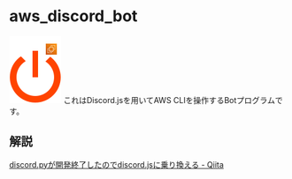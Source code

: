 # aws_discord_bot

![Logo](https://raw.githubusercontent.com/Honahuku/aws_discord_bot/master/img/aws_discord_bot_ico.drawio.svg) これはDiscord.jsを用いてAWS CLIを操作するBotプログラムです。 

## 解説
[discord.pyが開発終了したのでdiscord.jsに乗り換える - Qiita](https://qiita.com/honahuku/items/a77f6855496c067336f3)
